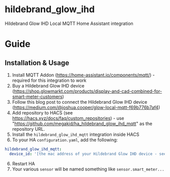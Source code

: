 # hildebrand_glow_ihd
Hildebrand Glow IHD Local MQTT Home Assistant integration

# Guide

## Installation & Usage

1. Install MQTT Addon (https://home-assistant.io/components/mqtt/) - required for this integration to work
2. Buy a Hildebrand Glow IHD device (https://shop.glowmarkt.com/products/display-and-cad-combined-for-smart-meter-customers)
3. Follow this blog post to connect the Hildebrand Glow IHD device (https://medium.com/@joshua.cooper/glow-local-mqtt-f69b776b7af4)
4. Add repository to HACS (see https://hacs.xyz/docs/faq/custom_repositories) - use "https://github.com/megakid/ha_hildebrand_glow_ihd_mqtt" as the repository URL.
3. Install the `hildebrand_glow_ihd_mqtt` integration inside HACS
5. To your HA `configuration.yaml`, add the following:
```yaml
hildebrand_glow_ihd_mqtt:
  device_id: '[the mac address of your Hildebrand Glow IHD device - see step 3]'
```
6. Restart HA
7. Your various `sensor` will be named something like `sensor.smart_meter...`